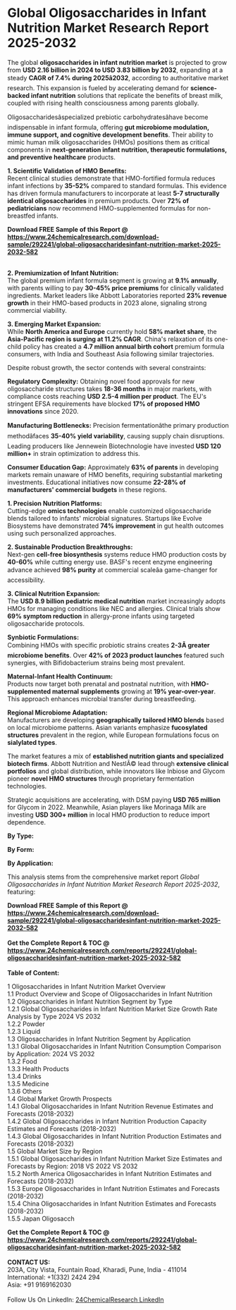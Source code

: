 <h1>Global Oligosaccharides in Infant Nutrition Market Research Report 2025-2032</h1><p>The global <strong>oligosaccharides in infant nutrition market</strong> is projected to grow from <strong>USD 2.16 billion in 2024 to USD 3.83 billion by 2032</strong>, expanding at a steady <strong>CAGR of 7.4% during 2025â2032</strong>, according to authoritative market research. This expansion is fueled by accelerating demand for <strong>science-backed infant nutrition</strong> solutions that replicate the benefits of breast milk, coupled with rising health consciousness among parents globally.</p><p>Oligosaccharidesâspecialized prebiotic carbohydratesâhave become indispensable in infant formula, offering <strong>gut microbiome modulation, immune support, and cognitive development benefits</strong>. Their ability to mimic human milk oligosaccharides (HMOs) positions them as critical components in <strong>next-generation infant nutrition, therapeutic formulations, and preventive healthcare</strong> products.</p><p><strong>1. Scientific Validation of HMO Benefits:</strong><br>
Recent clinical studies demonstrate that HMO-fortified formula reduces infant infections by <strong>35-52%</strong> compared to standard formulas. This evidence has driven formula manufacturers to incorporate at least <strong>5-7 structurally identical oligosaccharides</strong> in premium products. Over <strong>72% of pediatricians</strong> now recommend HMO-supplemented formulas for non-breastfed infants.</p><div><b>Download FREE Sample of this Report @ 
            <a href="https://www.24chemicalresearch.com/download-sample/292241/global-oligosaccharidesinfant-nutrition-market-2025-2032-582">
            https://www.24chemicalresearch.com/download-sample/292241/global-oligosaccharidesinfant-nutrition-market-2025-2032-582</a></b></div><br><p><strong>2. Premiumization of Infant Nutrition:</strong><br>
The global premium infant formula segment is growing at <strong>9.1% annually</strong>, with parents willing to pay <strong>30-45% price premiums</strong> for clinically validated ingredients. Market leaders like Abbott Laboratories reported <strong>23% revenue growth</strong> in their HMO-based products in 2023 alone, signaling strong commercial viability.</p><p><strong>3. Emerging Market Expansion:</strong><br>
While <strong>North America and Europe</strong> currently hold <strong>58% market share</strong>, the <strong>Asia-Pacific region is surging at 11.2% CAGR</strong>. China's relaxation of its one-child policy has created a <strong>4.7 million annual birth cohort</strong> premium formula consumers, with India and Southeast Asia following similar trajectories.</p><p>Despite robust growth, the sector contends with several constraints:</p><p><strong>Regulatory Complexity:</strong> Obtaining novel food approvals for new oligosaccharide structures takes <strong>18-36 months</strong> in major markets, with compliance costs reaching <strong>USD 2.5-4 million per product</strong>. The EU's stringent EFSA requirements have blocked <strong>17% of proposed HMO innovations</strong> since 2020.</p><p><strong>Manufacturing Bottlenecks:</strong> Precision fermentationâthe primary production methodâfaces <strong>35-40% yield variability</strong>, causing supply chain disruptions. Leading producers like Jennewein Biotechnologie have invested <strong>USD 120 million+</strong> in strain optimization to address this.</p><p><strong>Consumer Education Gap:</strong> Approximately <strong>63% of parents</strong> in developing markets remain unaware of HMO benefits, requiring substantial marketing investments. Educational initiatives now consume <strong>22-28% of manufacturers' commercial budgets</strong> in these regions.</p><p><strong>1. Precision Nutrition Platforms:</strong><br>
Cutting-edge <strong>omics technologies</strong> enable customized oligosaccharide blends tailored to infants' microbial signatures. Startups like Evolve Biosystems have demonstrated <strong>74% improvement</strong> in gut health outcomes using such personalized approaches.</p><p><strong>2. Sustainable Production Breakthroughs:</strong><br>
Next-gen <strong>cell-free biosynthesis</strong> systems reduce HMO production costs by <strong>40-60%</strong> while cutting energy use. BASF's recent enzyme engineering advance achieved <strong>98% purity</strong> at commercial scaleâa game-changer for accessibility.</p><p><strong>3. Clinical Nutrition Expansion:</strong><br>
The <strong>USD 8.9 billion pediatric medical nutrition</strong> market increasingly adopts HMOs for managing conditions like NEC and allergies. Clinical trials show <strong>69% symptom reduction</strong> in allergy-prone infants using targeted oligosaccharide protocols.</p><p><strong>Synbiotic Formulations:</strong><br>
	Combining HMOs with specific probiotic strains creates <strong>2-3Ã greater microbiome benefits</strong>. Over <strong>42% of 2023 product launches</strong> featured such synergies, with Bifidobacterium strains being most prevalent.</p><p><strong>Maternal-Infant Health Continuum:</strong><br>
	Products now target both prenatal and postnatal nutrition, with <strong>HMO-supplemented maternal supplements</strong> growing at <strong>19% year-over-year</strong>. This approach enhances microbial transfer during breastfeeding.</p><p><strong>Regional Microbiome Adaptation:</strong><br>
	Manufacturers are developing <strong>geographically tailored HMO blends</strong> based on local microbiome patterns. Asian variants emphasize <strong>fucosylated structures</strong> prevalent in the region, while European formulations focus on <strong>sialylated types</strong>.</p><p>The market features a mix of <strong>established nutrition giants and specialized biotech firms</strong>. Abbott Nutrition and NestlÃ© lead through <strong>extensive clinical portfolios</strong> and global distribution, while innovators like Inbiose and Glycom pioneer <strong>novel HMO structures</strong> through proprietary fermentation technologies.</p><p>Strategic acquisitions are accelerating, with DSM paying <strong>USD 765 million</strong> for Glycom in 2022. Meanwhile, Asian players like Morinaga Milk are investing <strong>USD 300+ million</strong> in local HMO production to reduce import dependence.</p><p><strong>By Type:</strong></p><p><strong>By Form:</strong></p><p><strong>By Application:</strong></p><p>This analysis stems from the comprehensive market report <em>Global Oligosaccharides in Infant Nutrition Market Research Report 2025-2032</em>, featuring: 
</p><div><b>Download FREE Sample of this Report @ 
            <a href="https://www.24chemicalresearch.com/download-sample/292241/global-oligosaccharidesinfant-nutrition-market-2025-2032-582">
            https://www.24chemicalresearch.com/download-sample/292241/global-oligosaccharidesinfant-nutrition-market-2025-2032-582</a></b></div><br><div><b>Get the Complete Report & TOC @ 
            <a href="https://www.24chemicalresearch.com/reports/292241/global-oligosaccharidesinfant-nutrition-market-2025-2032-582">
            https://www.24chemicalresearch.com/reports/292241/global-oligosaccharidesinfant-nutrition-market-2025-2032-582</a></b></div><br>
            <b>Table of Content:</b><p>1 Oligosaccharides in Infant Nutrition Market Overview<br />
    1.1 Product Overview and Scope of Oligosaccharides in Infant Nutrition<br />
    1.2 Oligosaccharides in Infant Nutrition Segment by Type<br />
        1.2.1 Global Oligosaccharides in Infant Nutrition Market Size Growth Rate Analysis by Type 2024 VS 2032<br />
        1.2.2 Powder<br />
        1.2.3 Liquid<br />
    1.3 Oligosaccharides in Infant Nutrition Segment by Application<br />
        1.3.1 Global Oligosaccharides in Infant Nutrition Consumption Comparison by Application: 2024 VS 2032<br />
        1.3.2 Food<br />
        1.3.3 Health Products<br />
        1.3.4 Drinks<br />
        1.3.5 Medicine<br />
        1.3.6 Others<br />
    1.4 Global Market Growth Prospects<br />
        1.4.1 Global Oligosaccharides in Infant Nutrition Revenue Estimates and Forecasts (2018-2032)<br />
        1.4.2 Global Oligosaccharides in Infant Nutrition Production Capacity Estimates and Forecasts (2018-2032)<br />
        1.4.3 Global Oligosaccharides in Infant Nutrition Production Estimates and Forecasts (2018-2032)<br />
    1.5 Global Market Size by Region<br />
        1.5.1 Global Oligosaccharides in Infant Nutrition Market Size Estimates and Forecasts by Region: 2018 VS 2022 VS 2032<br />
        1.5.2 North America Oligosaccharides in Infant Nutrition Estimates and Forecasts (2018-2032)<br />
        1.5.3 Europe Oligosaccharides in Infant Nutrition Estimates and Forecasts (2018-2032)<br />
        1.5.4 China Oligosaccharides in Infant Nutrition Estimates and Forecasts (2018-2032)<br />
        1.5.5 Japan Oligosacch</p><div><b>Get the Complete Report & TOC @ 
            <a href="https://www.24chemicalresearch.com/reports/292241/global-oligosaccharidesinfant-nutrition-market-2025-2032-582">
            https://www.24chemicalresearch.com/reports/292241/global-oligosaccharidesinfant-nutrition-market-2025-2032-582</a></b></div><br><b>CONTACT US:</b><br>
            203A, City Vista, Fountain Road, Kharadi, Pune, India - 411014<br>
            International: +1(332) 2424 294<br>
            Asia: +91 9169162030 <br><br>
            Follow Us On LinkedIn: <a href="https://www.linkedin.com/company/24chemicalresearch/">24ChemicalResearch LinkedIn</a>